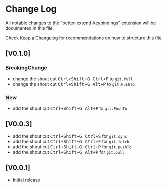 # Change Log

All notable changes to the "better-extend-keybindings" extension will be documented in this file.

Check [Keep a Changelog](http://keepachangelog.com/) for recommendations on how to structure this file.

## [V0.1.0]
### BreakingChange
- change the shout cut <kbd>Ctrl+Shift+G Ctrl+P</kbd> to `git.Pull`
- change the shout cut <kbd>Ctrl+Shift+G Alt+P</kbd> to `git.PushTo`

### New
- add the shout cut <kbd>Ctrl+Shift+G Alt+P</kbd> to `git.PushTo`

## [V0.0.3]

- add the shout cut <kbd>Ctrl+Shift+G Ctrl+S</kbd> for `git.sync`
- add the shout cut <kbd>Ctrl+Shift+G Ctrl+F</kbd> for `git.fetch`
- add the shout cut <kbd>Ctrl+Shift+G Ctrl+P</kbd> for `git.pushTo`
- add the shout cut <kbd>Ctrl+Shift+G Alt+P</kbd> for `git.pull`

## [V0.0.1]

- Initial release
